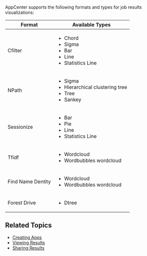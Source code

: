 
AppCenter supports the following formats and types for job results visualizations: 

| Format             | Available Types |
| ------             | ----------- |
| Cfilter            | <ul><li>Chord</li><li>Sigma</li><li>Bar</li><li>Line</li><li>Statistics Line</li></ul> |
| NPath              | <ul><li>Sigma</li><li>Hierarchical clustering tree</li><li>Tree</li><li>Sankey</li></ul> |
| Sessionize         | <ul><li>Bar</li><li>Pie</li><li>Line</li><li>Statistics Line</li></ul> |
| Tfidf              | <ul><li>Wordcloud</li><li>Wordbubbles wordcloud</li></ul> |
| Find Name Dentity  | <ul><li>Wordcloud</li><li>Wordbubbles wordcloud</li></ul> |
| Forest Drive       | <ul><li>Dtree</li></ul> |

## Related Topics
* [Creating Apps](creating-app.md)
* [Viewing Results](viewing-results.md)
* [Sharing Results](sharing-results.md)
